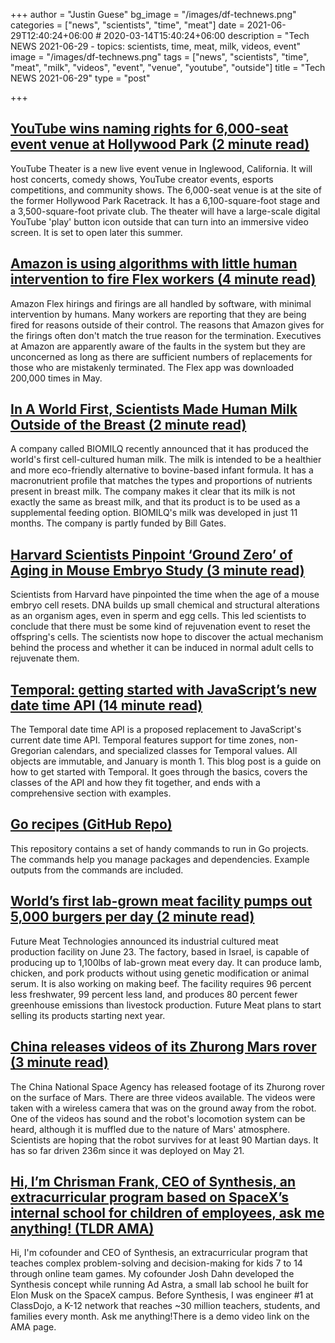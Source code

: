 +++
author = "Justin Guese"
bg_image = "/images/df-technews.png"
categories = ["news", "scientists", "time", "meat"]
date = 2021-06-29T12:40:24+06:00 # 2020-03-14T15:40:24+06:00
description = "Tech NEWS 2021-06-29 - topics: scientists, time, meat, milk, videos, event"
image = "/images/df-technews.png"
tags = ["news", "scientists", "time", "meat", "milk", "videos", "event", "venue", "youtube", "outside"]
title = "Tech NEWS 2021-06-29"
type = "post"

+++

## [YouTube wins naming rights for 6,000-seat event venue at Hollywood Park (2 minute read)](https://www.theverge.com/2021/6/28/22554487/youtube-theater-hollywood-park-live-events-google)

YouTube Theater is a new live event venue in Inglewood, California. It will host concerts, comedy shows, YouTube creator events, esports competitions, and community shows. The 6,000-seat venue is at the site of the former Hollywood Park Racetrack. It has a 6,100-square-foot stage and a 3,500-square-foot private club. The theater will have a large-scale digital YouTube 'play' button icon outside that can turn into an immersive video screen. It is set to open later this summer.

## [Amazon is using algorithms with little human intervention to fire Flex workers (4 minute read)](https://arstechnica.com/tech-policy/2021/06/amazon-is-firing-flex-workers-using-algorithms-with-little-human-intervention/)

Amazon Flex hirings and firings are all handled by software, with minimal intervention by humans. Many workers are reporting that they are being fired for reasons outside of their control. The reasons that Amazon gives for the firings often don't match the true reason for the termination. Executives at Amazon are apparently aware of the faults in the system but they are unconcerned as long as there are sufficient numbers of replacements for those who are mistakenly terminated. The Flex app was downloaded 200,000 times in May.

## [In A World First, Scientists Made Human Milk Outside of the Breast (2 minute read)](https://interestingengineering.com/in-a-world-first-scientists-made-human-milk-outside-of-the-breast)

A company called BIOMILQ recently announced that it has produced the world's first cell-cultured human milk. The milk is intended to be a healthier and more eco-friendly alternative to bovine-based infant formula. It has a macronutrient profile that matches the types and proportions of nutrients present in breast milk. The company makes it clear that its milk is not exactly the same as breast milk, and that its product is to be used as a supplemental feeding option. BIOMILQ's milk was developed in just 11 months. The company is partly funded by Bill Gates.

## [Harvard Scientists Pinpoint ‘Ground Zero’ of Aging in Mouse Embryo Study (3 minute read)](https://singularityhub.com/2021/06/28/harvard-scientists-pinpoint-ground-zero-of-aging-in-mouse-embryo-study/)

Scientists from Harvard have pinpointed the time when the age of a mouse embryo cell resets. DNA builds up small chemical and structural alterations as an organism ages, even in sperm and egg cells. This led scientists to conclude that there must be some kind of rejuvenation event to reset the offspring's cells. The scientists now hope to discover the actual mechanism behind the process and whether it can be induced in normal adult cells to rejuvenate them.

## [Temporal: getting started with JavaScript’s new date time API (14 minute read)](https://2ality.com/2021/06/temporal-api.html)

The Temporal date time API is a proposed replacement to JavaScript's current date time API. Temporal features support for time zones, non-Gregorian calendars, and specialized classes for Temporal values. All objects are immutable, and January is month 1. This blog post is a guide on how to get started with Temporal. It goes through the basics, covers the classes of the API and how they fit together, and ends with a comprehensive section with examples.

## [Go recipes (GitHub Repo)](https://github.com/nikolaydubina/go-recipes)

This repository contains a set of handy commands to run in Go projects. The commands help you manage packages and dependencies. Example outputs from the commands are included.

## [World’s first lab-grown meat facility pumps out 5,000 burgers per day (2 minute read)](https://www.slashgear.com/worlds-first-lab-grown-meat-facility-pumps-out-5000-burgers-per-day-25680053/)

Future Meat Technologies announced its industrial cultured meat production facility on June 23. The factory, based in Israel, is capable of producing up to 1,100lbs of lab-grown meat every day. It can produce lamb, chicken, and pork products without using genetic modification or animal serum. It is also working on making beef. The facility requires 96 percent less freshwater, 99 percent less land, and produces 80 percent fewer greenhouse emissions than livestock production. Future Meat plans to start selling its products starting next year.

## [China releases videos of its Zhurong Mars rover (3 minute read)](https://www.bbc.com/news/science-environment-57628653)

The China National Space Agency has released footage of its Zhurong rover on the surface of Mars. There are three videos available. The videos were taken with a wireless camera that was on the ground away from the robot. One of the videos has sound and the robot's locomotion system can be heard, although it is muffled due to the nature of Mars' atmosphere. Scientists are hoping that the robot survives for at least 90 Martian days. It has so far driven 236m since it was deployed on May 21.

## [Hi, I’m Chrisman Frank, CEO of Synthesis, an extracurricular program based on SpaceX’s internal school for children of employees, ask me anything! (TLDR AMA)](https://tldr.tech/token/6c3ef825381ee396191f77cb92dd1969?redirect=https%3A%2F%2Ftldr.tech%2Fama%2Fchrisman-frank/1/0100017a573ed9ec-a11d01d6-4114-42ac-adf8-464923aad26c-000000/5QnCOgRFkmXINU9uOKPXR5XxOIKaHxEtGRD8V1bcNaw=203)

Hi, I'm cofounder and CEO of Synthesis, an extracurricular program that teaches complex problem-solving and decision-making for kids 7 to 14 through online team games. My cofounder Josh Dahn developed the Synthesis concept while running Ad Astra, a small lab school he built for Elon Musk on the SpaceX campus. Before Synthesis, I was engineer #1 at ClassDojo, a K-12 network that reaches ~30 million teachers, students, and families every month. Ask me anything!There is a demo video link on the AMA page.

